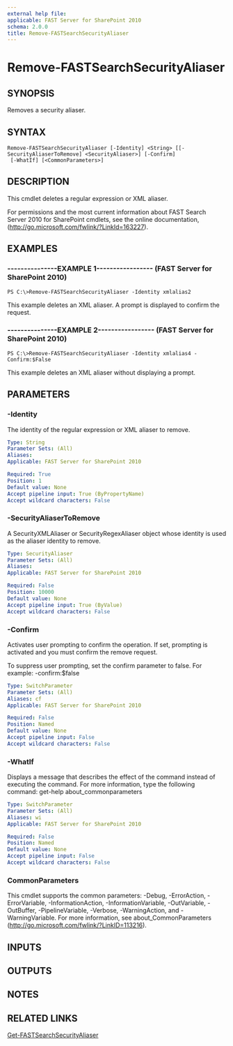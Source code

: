 ```yaml
---
external help file: 
applicable: FAST Server for SharePoint 2010
schema: 2.0.0
title: Remove-FASTSearchSecurityAliaser
---
```


# Remove-FASTSearchSecurityAliaser

## SYNOPSIS
Removes a security aliaser.

## SYNTAX

```
Remove-FASTSearchSecurityAliaser [-Identity] <String> [[-SecurityAliaserToRemove] <SecurityAliaser>] [-Confirm]
 [-WhatIf] [<CommonParameters>]
```

## DESCRIPTION
This cmdlet deletes a regular expression or XML aliaser.

For permissions and the most current information about FAST Search Server 2010 for SharePoint cmdlets, see the online documentation, (http://go.microsoft.com/fwlink/?LinkId=163227).

## EXAMPLES

### ---------------EXAMPLE 1----------------- (FAST Server for SharePoint 2010)
```
PS C:\>Remove-FASTSearchSecurityAliaser -Identity xmlalias2
```

This example deletes an XML aliaser.
A prompt is displayed to confirm the request.

### ---------------EXAMPLE 2----------------- (FAST Server for SharePoint 2010)
```
PS C:\>Remove-FASTSearchSecurityAliaser -Identity xmlalias4 -Confirm:$False
```

This example deletes an XML aliaser without displaying a prompt.

## PARAMETERS

### -Identity
The identity of the regular expression or XML aliaser to remove.

```yaml
Type: String
Parameter Sets: (All)
Aliases: 
Applicable: FAST Server for SharePoint 2010

Required: True
Position: 1
Default value: None
Accept pipeline input: True (ByPropertyName)
Accept wildcard characters: False
```

### -SecurityAliaserToRemove
A SecurityXMLAliaser or SecurityRegexAliaser object whose identity is used as the aliaser identity to remove.

```yaml
Type: SecurityAliaser
Parameter Sets: (All)
Aliases: 
Applicable: FAST Server for SharePoint 2010

Required: False
Position: 10000
Default value: None
Accept pipeline input: True (ByValue)
Accept wildcard characters: False
```

### -Confirm
Activates user prompting to confirm the operation.
If set, prompting is activated and you must confirm the remove request.

To suppress user prompting, set the confirm parameter to false.
For example: -confirm:$false

```yaml
Type: SwitchParameter
Parameter Sets: (All)
Aliases: cf
Applicable: FAST Server for SharePoint 2010

Required: False
Position: Named
Default value: None
Accept pipeline input: False
Accept wildcard characters: False
```

### -WhatIf
Displays a message that describes the effect of the command instead of executing the command.
For more information, type the following command: get-help about_commonparameters

```yaml
Type: SwitchParameter
Parameter Sets: (All)
Aliases: wi
Applicable: FAST Server for SharePoint 2010

Required: False
Position: Named
Default value: None
Accept pipeline input: False
Accept wildcard characters: False
```

### CommonParameters
This cmdlet supports the common parameters: -Debug, -ErrorAction, -ErrorVariable, -InformationAction, -InformationVariable, -OutVariable, -OutBuffer, -PipelineVariable, -Verbose, -WarningAction, and -WarningVariable. For more information, see about_CommonParameters (http://go.microsoft.com/fwlink/?LinkID=113216).

## INPUTS

## OUTPUTS

## NOTES

## RELATED LINKS

[Get-FASTSearchSecurityAliaser](Get-FASTSearchSecurityAliaser.md)

